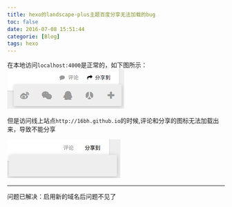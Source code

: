 ```yaml
---
title: hexo的landscape-plus主题百度分享无法加载的bug
toc: false
date: 2016-07-08 15:51:44
categorie: [Blog]
tags: hexo
---
```


在本地访问`localhost:4000`是正常的，如下图所示：
![](fix-hexo-baidu-share/1467964344131.png)

但是访问线上站点`http://16bh.github.io`的时候,评论和分享的图标无法加载出来，导致不能分享

![](fix-hexo-baidu-share/1467965289616.png)

---
问题已解决：启用新的域名后问题不见了
